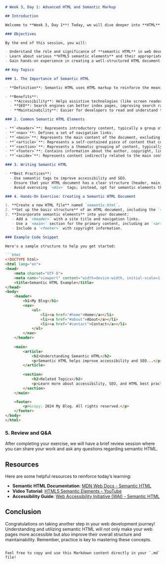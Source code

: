
```markdown
# Week 3, Day 1: Advanced HTML and Semantic Markup

## Introduction

Welcome to **Week 3, Day 1**! Today, we will dive deeper into **HTML** and the importance of **semantic markup**. Building on your foundational skills, this session aims to enhance your understanding of HTML elements, structures, and best practices for creating meaningful and accessible web content.

### Objectives

By the end of this session, you will:

- Understand the role and significance of **semantic HTML** in web development.
- Learn about various **HTML5 semantic elements** and their appropriate use cases.
- Gain hands-on experience in creating a well-structured HTML document.

## Key Topics

### 1. The Importance of Semantic HTML

- **Definition**: Semantic HTML uses HTML markup to reinforce the meaning of the content. Instead of using generic tags like `<div>` and `<span>`, semantic elements convey meaning about the content within them.

- **Benefits**:
  - **Accessibility**: Helps assistive technologies (like screen readers) better understand web content.
  - **SEO**: Search engines can better index pages, improving search rankings.
  - **Maintainability**: Easier for developers to read and understand the code.

### 2. Common Semantic HTML Elements

- **`<header>`**: Represents introductory content, typically a group of introductory or navigational aids.
- **`<nav>`**: Defines a set of navigation links.
- **`<main>`**: Represents the main content of the document, excluding headers, footers, and sidebars.
- **`<article>`**: Represents a self-contained piece of content that could be distributed and reused independently.
- **`<section>`**: Represents a thematic grouping of content, typically with a heading.
- **`<footer>`**: Contains information about the author, copyright, links to related documents, and other relevant details.
- **`<aside>`**: Represents content indirectly related to the main content, such as sidebars or pull quotes.

### 3. Writing Semantic HTML

- **Best Practices**:
  - Use semantic tags to improve accessibility and SEO.
  - Ensure that your HTML document has a clear structure (header, main, footer).
  - Avoid overusing `<div>` tags; instead, opt for semantic elements that convey meaning.

### 4. Hands-On Exercise: Creating a Semantic HTML Document

1. **Create a new HTML file** named `semantic.html`.
2. **Set up the basic structure** of an HTML document, including the `<!DOCTYPE html>` declaration and `<html>` element.
3. **Incorporate semantic elements** into your document:
   - Add a `<header>` with a site title and navigation links.
   - Use a `<main>` section for the primary content, including an `<article>` for a blog post and a `<section>` for related topics.
   - Include a `<footer>` with copyright information.

### Example Code Snippet

Here's a sample structure to help you get started:

```html
<!DOCTYPE html>
<html lang="en">
<head>
    <meta charset="UTF-8">
    <meta name="viewport" content="width=device-width, initial-scale=1.0">
    <title>Semantic HTML Example</title>
</head>
<body>
    <header>
        <h1>My Blog</h1>
        <nav>
            <ul>
                <li><a href="#home">Home</a></li>
                <li><a href="#about">About</a></li>
                <li><a href="#contact">Contact</a></li>
            </ul>
        </nav>
    </header>
    
    <main>
        <article>
            <h2>Understanding Semantic HTML</h2>
            <p>Semantic HTML helps improve accessibility and SEO...</p>
        </article>
        
        <section>
            <h2>Related Topics</h2>
            <p>Learn more about accessibility, SEO, and HTML best practices...</p>
        </section>
    </main>

    <footer>
        <p>&copy; 2024 My Blog. All rights reserved.</p>
    </footer>
</body>
</html>
```

### 5. Review and Q&A

After completing your exercise, we will have a brief review session where you can share your work and ask any questions regarding semantic HTML.

## Resources

Here are some helpful resources to reinforce today’s learning:

- **Semantic HTML Documentation**: [MDN Web Docs - Semantic HTML](https://developer.mozilla.org/en-US/docs/Glossary/Semantics#semantics_in_html)
- **Video Tutorial**: [HTML5 Semantic Elements - YouTube](https://www.youtube.com/watch?v=Oe421EPjeBE)
- **Accessibility Guide**: [Web Accessibility Initiative (WAI) - Semantic HTML](https://www.w3.org/WAI/tips/designing/)

## Conclusion

Congratulations on taking another step in your web development journey! Understanding and utilizing semantic HTML will not only make your web pages more accessible but also improve their overall structure and maintainability. Remember, practice is key to mastering these concepts.
```

Feel free to copy and use this Markdown content directly in your `.md` file!
